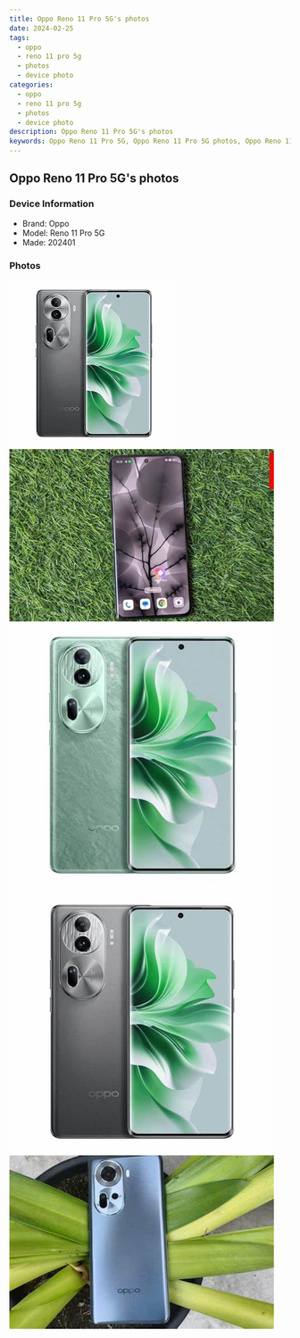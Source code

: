 ```yaml
---
title: Oppo Reno 11 Pro 5G's photos
date: 2024-02-25
tags: 
  - oppo
  - reno 11 pro 5g
  - photos
  - device photo
categories: 
  - oppo
  - reno 11 pro 5g
  - photos
  - device photo
description: Oppo Reno 11 Pro 5G's photos
keywords: Oppo Reno 11 Pro 5G, Oppo Reno 11 Pro 5G photos, Oppo Reno 11 Pro 5G device photo
---
```


## Oppo Reno 11 Pro 5G's photos

### Device Information

- Brand: Oppo
- Model: Reno 11 Pro 5G
- Made: 202401

### Photos

![/images/best-assets/devices/oppo/oppo-reno-11-pro-5g/1.jpg](/images/best-assets/devices/oppo/oppo-reno-11-pro-5g/1.jpg)
![/images/best-assets/devices/oppo/oppo-reno-11-pro-5g/2.jpg](/images/best-assets/devices/oppo/oppo-reno-11-pro-5g/2.jpg)
![/images/best-assets/devices/oppo/oppo-reno-11-pro-5g/3.jpg](/images/best-assets/devices/oppo/oppo-reno-11-pro-5g/3.jpg)
![/images/best-assets/devices/oppo/oppo-reno-11-pro-5g/4.jpg](/images/best-assets/devices/oppo/oppo-reno-11-pro-5g/4.jpg)
![/images/best-assets/devices/oppo/oppo-reno-11-pro-5g/5.jpg](/images/best-assets/devices/oppo/oppo-reno-11-pro-5g/5.jpg)
